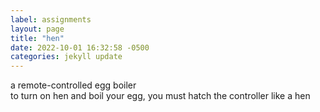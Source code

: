 ```yaml
---
label: assignments
layout: page
title: "hen"
date: 2022-10-01 16:32:58 -0500
categories: jekyll update
---
```


a remote-controlled egg boiler\
to turn on hen and boil your egg, you must hatch the controller like a hen

<!--
Create a fading LED attached to a micro-controller. Your LED should be interruptible by either a pushbutton, analog input, or serial input. Your fade speed and fade curve are yours to determine. Don’t use programmable LEDs for this, keep it simple and use a single-channel source. Either fade an LED directly from your micro-controller, or use a DC source.

<iframe width="360" height="640"
  src="
https://user-images.githubusercontent.com/51350490/220447883-8ba788b7-cb66-48ec-864e-6b2e3052b02d.mp4">
</iframe>

In this assignment, I used both the simple linear curve and the exponential curve for the fade. The LED on the top of the video is the exponential curve fade and the bottom is the simple linear curve fade. As the video shows, the two types of fades are different.
The button on the top (brown) gradually turns the lights on, and the bottom turns the lights off. When both buttons are pressed at the same time, the bulbs show a loop where the two bulbs flash with the fade on to off and back to on.

[The code for the circuit view on github.]({{ site.codeurl}}\_PWM/fade/fade.ino )

![This the picture of the circuit.]({{ site.asseturl }}/\_PWM/circuit.jpg) -->
